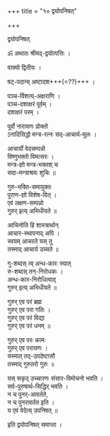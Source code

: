 +++
title = "१० द्वयोपनिषत्"

+++

द्वयोपनिषत्

ॐ अथातः श्रीमद्-द्वयोत्पत्तिः ।  

वाक्यो द्वितीयः ।  

षट्-पदान्य् अष्टादश+++(=??)+++ ।  

पञ्च-विंशत्य्-अक्षराणि ।  
पञ्च-दशाक्षरं पूर्वम् ।  
दशाक्षरं परम् । 

पूर्वो नारायणः प्रोक्तो  
ऽनादिसिद्धो मन्त्र-रत्नः सद्-आचार्य-मूलः ।  

आचार्यो वेदसम्पन्नो  
विष्णुभक्तो विमत्सरः ।  
मन्त्र-ज्ञो मन्त्र-भक्तश् च  
सदा-मन्त्राश्रयः शुचिः ॥

गुरु-भक्ति-समायुक्तः  
पुराण-ज्ञो विशेष-वित् ।  
एवं लक्षण-सम्पन्नो  
गुरुर् इत्य् अभिधीयते ॥

आचिनोति हि शास्त्रार्थान्  
आचार-स्थापनाद् अपि ।  
स्वयम् आचरते यस् तु  
तस्माद् आचार्य उच्यते ॥

गु-शब्दस् त्व् अन्ध-कारः स्यात्  
रु-शब्दस् तन्-निरोधकः ।  
अन्ध-कार-निरोधित्वाद्  
गुरुर् इत्य् अभिधीयते ॥

गुरुर् एव परं ब्रह्म  
गुरुर् एव परा गतिः ।  
गुरुर् एव परं विद्या  
गुरुर् एव परं धनम् ॥

गुरुर् एव परः कामः  
गुरुर् एव परायणः ।  
यस्मात् तद्-उपदेष्टासौ  
तस्माद् गुरुतरो गुरुः ॥

यस् सकृद् उच्चारणः संसार-विमोचनो भवति ।  
सर्व-पुरुषार्थ-सिद्धिर् भवति ।  
न च पुनर्-आवर्तते,  
न च पुनरावर्तत इति ।  
य एवं वेदेत्य् उपनिषत् ॥

इति द्वयोपनिषत् समाप्ता ।  
